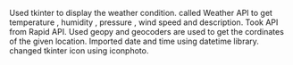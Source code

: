 Used tkinter to display the weather condition.
called Weather API to get temperature , humidity , pressure , wind speed and description.
Took API from Rapid API.
Used geopy and geocoders are used to get the cordinates of the given location.
Imported date and time using datetime library.
changed tkinter icon using iconphoto.
